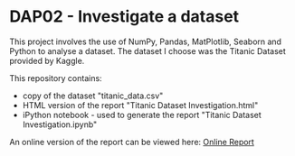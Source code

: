 # DAP02 - Investigate a dataset
This project involves the use of NumPy, Pandas, MatPlotlib, Seaborn and Python to analyse a dataset. The dataset I choose was the Titanic Dataset provided by Kaggle.

This repository contains:
- copy of the dataset "titanic_data.csv"
- HTML version of the report "Titanic Dataset Investigation.html"
- iPython notebook - used to generate the report "Titanic Dataset Investigation.ipynb"

An online version of the report can be viewed here: [Online Report](http://ghunt03.github.io/DAProjects/DAP02/TitanicDatasetInvestigation.html)
